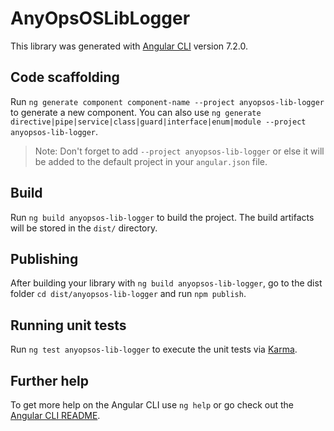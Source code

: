 # AnyOpsOSLibLogger

This library was generated with [Angular CLI](https://github.com/angular/angular-cli) version 7.2.0.

## Code scaffolding

Run `ng generate component component-name --project anyopsos-lib-logger` to generate a new component. You can also use `ng generate directive|pipe|service|class|guard|interface|enum|module --project anyopsos-lib-logger`.
> Note: Don't forget to add `--project anyopsos-lib-logger` or else it will be added to the default project in your `angular.json` file. 

## Build

Run `ng build anyopsos-lib-logger` to build the project. The build artifacts will be stored in the `dist/` directory.

## Publishing

After building your library with `ng build anyopsos-lib-logger`, go to the dist folder `cd dist/anyopsos-lib-logger` and run `npm publish`.

## Running unit tests

Run `ng test anyopsos-lib-logger` to execute the unit tests via [Karma](https://karma-runner.github.io).

## Further help

To get more help on the Angular CLI use `ng help` or go check out the [Angular CLI README](https://github.com/angular/angular-cli/blob/master/README.md).
